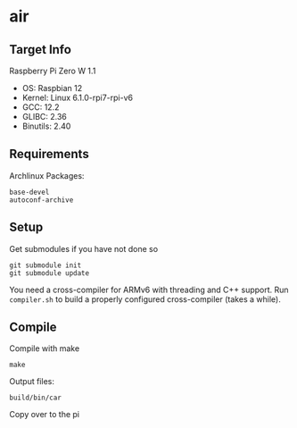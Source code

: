 # air

## Target Info
Raspberry Pi Zero W 1.1

- OS: Raspbian 12
- Kernel: Linux 6.1.0-rpi7-rpi-v6
- GCC: 12.2
- GLIBC: 2.36
- Binutils: 2.40

## Requirements
Archlinux Packages:
```
base-devel
autoconf-archive
```

## Setup
Get submodules if you have not done so
```
git submodule init
git submodule update
```

You need a cross-compiler for ARMv6 with threading and C++ support.
Run `compiler.sh` to build a properly configured cross-compiler (takes a while).

## Compile
Compile with make
```
make
```

Output files:
```
build/bin/car
```

Copy over to the pi
